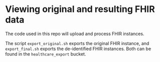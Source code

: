 # Viewing original and resulting FHIR data

The code used in this repo will upload and process FHIR instances. 

The script `export_original.sh` exports the original FHIR instance, and `export_final.sh` exports the de-identified FHIR instances. Both can be found in the `healthcare_export` bucket.
